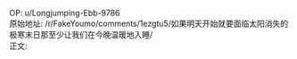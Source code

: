 
OP: u/Longjumping-Ebb-9786  
原始地址: /r/FakeYoumo/comments/1ezgtu5/如果明天开始就要面临太阳消失的极寒末日那至少让我们在今晚温暖地入睡/  
正文:  


